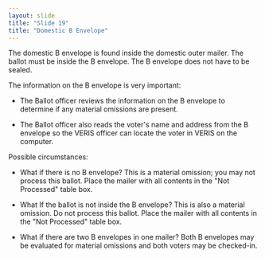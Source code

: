 ```yaml
---
layout: slide
title: "Slide 19"
title: "Domestic B Envelope"
---
```


The domestic B envelope is found inside the domestic outer mailer. The ballot must be inside the B envelope. The B envelope does not have to be sealed.

The information on the B envelope is very important:

* The Ballot officer reviews the information on the B envelope to determine if any material omissions are present.

* The Ballot officer also reads the voter's name and address from the B envelope so the VERIS officer can locate the voter in VERIS on the computer.

Possible circumstances:

* What if there is no B envelope? This is a material omission; you may not process this ballot. Place the mailer with all contents in the "Not Processed" table box.

* What If the ballot is not inside the B envelope? This is also a material omission. Do not process this ballot. Place the mailer with all contents in the "Not Processed" table box.

* What if there are two B envelopes in one mailer? Both B envelopes may be evaluated for material omissions and both voters may be checked-in.
